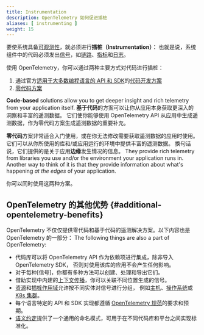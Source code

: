 ```yaml
---
title: Instrumentation
description: OpenTelemetry 如何促进插桩
aliases: [ instrumenting ]
weight: 15
---
```


要使系统具备[可观测性][observable]，就必须进行**插桩（Instrumentation）**：
也就是说，系统组件中的代码必须发出[信号][signals]，如[链路][traces]、[指标][metrics]和[日志][logs]。

使用 OpenTelemetry，你可以通过两种主要方式对代码进行插桩：

1. 通过官方[适用于大多数编程语言的 API 和 SDK](/docs/languages/)的[代码开发方案](code-based/)
2. [零代码方案](zero-code/)

**Code-based** solutions allow you to get deeper insight and rich telemetry from
your application itself. **基于代码**的方案可以让你从应用本身获取更深入的洞察和丰富的遥测数据。
它们使你能够使用 OpenTelemetry API 从应用中生成遥测数据，作为零代码方案生成遥测数据的重要补充。

**零代码**方案非常适合入门使用，或在你无法修改需要获取遥测数据的应用时使用。
它们可以从你所使用的库和/或应用运行的环境中提供丰富的遥测数据。
换句话说，它们提供的是关于应用**边缘**发生情况的信息。 They provide rich telemetry
from libraries you use and/or the environment your application runs in. Another
way to think of it is that they provide information about what's happening _at
the edges_ of your application.

你可以同时使用这两种方案。

## OpenTelemetry 的其他优势 {#additional-opentelemetry-benefits}

OpenTelemetry 不仅仅提供零代码和基于代码的遥测解决方案。以下内容也是 OpenTelemetry 的一部分： The following things are also a part of OpenTelemetry:

- 代码库可以将 OpenTelemetry API 作为依赖项进行集成，除非导入 OpenTelemetry SDK，
  否则对使用该库的应用不会产生任何影响。
- 对于每种\[信号]，你都有多种方法可以创建、处理和导出它们。
- 借助实现中内建的[上下文传播](../context-propagation/)，你可以关联不同位置生成的信号。
- [资源](../resources/)和[插桩作用域](../instrumentation-scope/)允许按不同实体对信号进行分组，
  例如[主机](/docs/specs/semconv/resource/host/)、[操作系统](/docs/specs/semconv/resource/os/)或
  [K8s 集群](/docs/specs/semconv/resource/k8s/#cluster)。
- 每个语言特定的 API 和 SDK 实现都遵循 [OpenTelemetry 规范](/docs/specs/otel/)的要求和预期。
- [语义约定](../semantic-conventions/)提供了一个通用的命名模式，可用于在不同代码库和平台之间实现标准化。

[logs]: ../signals/logs/
[metrics]: ../signals/metrics/
[observable]: ../observability-primer/#what-is-observability
[signals]: ../signals/
[traces]: ../signals/traces/
